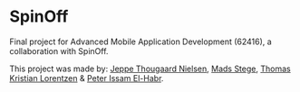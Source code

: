 # SpinOff
Final project for Advanced Mobile Application Development (62416), a collaboration with SpinOff.

This project was made by:
[Jeppe Thougaard Nielsen](https://github.com/jeppe89),
[Mads Stege](https://github.com/Arcires),
[Thomas Kristian Lorentzen](https://github.com/Thomaslorentzen) &
[Peter Issam El-Habr](https://github.com/PeterEdtu).
